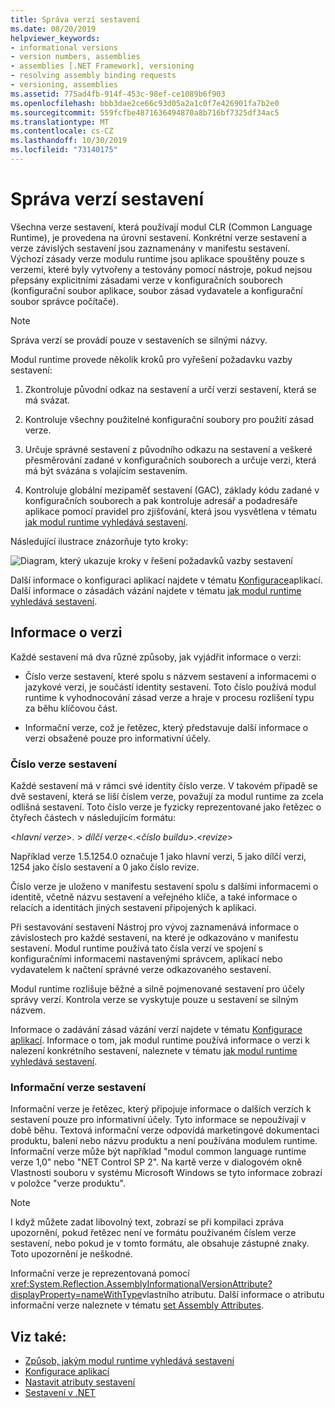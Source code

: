 ```yaml
---
title: Správa verzí sestavení
ms.date: 08/20/2019
helpviewer_keywords:
- informational versions
- version numbers, assemblies
- assemblies [.NET Framework], versioning
- resolving assembly binding requests
- versioning, assemblies
ms.assetid: 775ad4fb-914f-453c-98ef-ce1089b6f903
ms.openlocfilehash: bbb3dae2ce66c93d05a2a1c0f7e426901fa7b2e0
ms.sourcegitcommit: 559fcfbe4871636494870a8b716bf7325df34ac5
ms.translationtype: MT
ms.contentlocale: cs-CZ
ms.lasthandoff: 10/30/2019
ms.locfileid: "73140175"
---
```

# <a name="assembly-versioning"></a>Správa verzí sestavení

Všechna verze sestavení, která používají modul CLR (Common Language Runtime), je provedena na úrovni sestavení. Konkrétní verze sestavení a verze závislých sestavení jsou zaznamenány v manifestu sestavení. Výchozí zásady verze modulu runtime jsou aplikace spouštěny pouze s verzemi, které byly vytvořeny a testovány pomocí nástroje, pokud nejsou přepsány explicitními zásadami verze v konfiguračních souborech (konfigurační soubor aplikace, soubor zásad vydavatele a konfigurační soubor správce počítače).  
  
> [!NOTE]
> Správa verzí se provádí pouze v sestaveních se silnými názvy.  
  
Modul runtime provede několik kroků pro vyřešení požadavku vazby sestavení:  
  
1. Zkontroluje původní odkaz na sestavení a určí verzi sestavení, která se má svázat.  
  
2. Kontroluje všechny použitelné konfigurační soubory pro použití zásad verze.  
  
3. Určuje správné sestavení z původního odkazu na sestavení a veškeré přesměrování zadané v konfiguračních souborech a určuje verzi, která má být svázána s volajícím sestavením.  
  
4. Kontroluje globální mezipaměť sestavení (GAC), základy kódu zadané v konfiguračních souborech a pak kontroluje adresář a podadresáře aplikace pomocí pravidel pro zjišťování, která jsou vysvětlena v tématu [jak modul runtime vyhledává sestavení](../../framework/deployment/how-the-runtime-locates-assemblies.md).  
  
Následující ilustrace znázorňuje tyto kroky:  
  
![Diagram, který ukazuje kroky v řešení požadavků vazby sestavení](./media/versioning/resolve-assembly-binding-request.gif)
  
Další informace o konfiguraci aplikací najdete v tématu [Konfigurace](../../framework/configure-apps/index.md)aplikací. Další informace o zásadách vázání najdete v tématu [jak modul runtime vyhledává sestavení](../../framework/deployment/how-the-runtime-locates-assemblies.md).  
  
## <a name="version-information"></a>Informace o verzi  

Každé sestavení má dva různé způsoby, jak vyjádřit informace o verzi:  
  
- Číslo verze sestavení, které spolu s názvem sestavení a informacemi o jazykové verzi, je součástí identity sestavení. Toto číslo používá modul runtime k vyhodnocování zásad verze a hraje v procesu rozlišení typu za běhu klíčovou část.  
  
- Informační verze, což je řetězec, který představuje další informace o verzi obsažené pouze pro informativní účely.  
  
### <a name="assembly-version-number"></a>Číslo verze sestavení  

Každé sestavení má v rámci své identity číslo verze. V takovém případě se dvě sestavení, která se liší číslem verze, považují za modul runtime za zcela odlišná sestavení. Toto číslo verze je fyzicky reprezentované jako řetězec o čtyřech částech v následujícím formátu:  
  
\<*hlavní verze*>. > *dílčí verze*\<.\<*číslo buildu*>.\<*revize*>  
  
Například verze 1.5.1254.0 označuje 1 jako hlavní verzi, 5 jako dílčí verzi, 1254 jako číslo sestavení a 0 jako číslo revize.  
  
Číslo verze je uloženo v manifestu sestavení spolu s dalšími informacemi o identitě, včetně názvu sestavení a veřejného klíče, a také informace o relacích a identitách jiných sestavení připojených k aplikaci.  
  
Při sestavování sestavení Nástroj pro vývoj zaznamenává informace o závislostech pro každé sestavení, na které je odkazováno v manifestu sestavení. Modul runtime používá tato čísla verzí ve spojení s konfiguračními informacemi nastavenými správcem, aplikací nebo vydavatelem k načtení správné verze odkazovaného sestavení.  
  
Modul runtime rozlišuje běžné a silně pojmenované sestavení pro účely správy verzí. Kontrola verze se vyskytuje pouze u sestavení se silným názvem.  
  
Informace o zadávání zásad vázání verzí najdete v tématu [Konfigurace aplikací](../../framework/configure-apps/index.md). Informace o tom, jak modul runtime používá informace o verzi k nalezení konkrétního sestavení, naleznete v tématu [jak modul runtime vyhledává sestavení](../../framework/deployment/how-the-runtime-locates-assemblies.md).  
  
### <a name="assembly-informational-version"></a>Informační verze sestavení  

Informační verze je řetězec, který připojuje informace o dalších verzích k sestavení pouze pro informativní účely. Tyto informace se nepoužívají v době běhu. Textová informační verze odpovídá marketingové dokumentaci produktu, balení nebo názvu produktu a není používána modulem runtime. Informační verze může být například "modul common language runtime verze 1,0" nebo "NET Control SP 2". Na kartě verze v dialogovém okně Vlastnosti souboru v systému Microsoft Windows se tyto informace zobrazí v položce "verze produktu".  
  
> [!NOTE]
> I když můžete zadat libovolný text, zobrazí se při kompilaci zpráva upozornění, pokud řetězec není ve formátu používaném číslem verze sestavení, nebo pokud je v tomto formátu, ale obsahuje zástupné znaky. Toto upozornění je neškodné.  
  
Informační verze je reprezentovaná pomocí <xref:System.Reflection.AssemblyInformationalVersionAttribute?displayProperty=nameWithType>vlastního atributu. Další informace o atributu informační verze naleznete v tématu [set Assembly Attributes](set-attributes.md).  
  
## <a name="see-also"></a>Viz také:

- [Způsob, jakým modul runtime vyhledává sestavení](../../framework/deployment/how-the-runtime-locates-assemblies.md)
- [Konfigurace aplikací](../../framework/configure-apps/index.md)
- [Nastavit atributy sestavení](set-attributes.md)
- [Sestavení v .NET](index.md)
